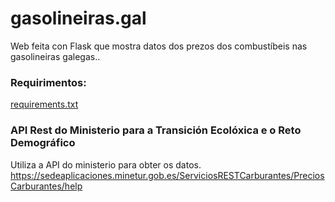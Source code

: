 # gasolineiras.gal
Web feita con Flask que mostra datos dos prezos dos combustíbeis nas gasolineiras galegas..

### Requirimentos:

[requirements.txt](requirements.txt)

### API Rest do Ministerio para a Transición Ecolóxica e o Reto Demográfico
Utiliza a API do ministerio para obter os datos. https://sedeaplicaciones.minetur.gob.es/ServiciosRESTCarburantes/PreciosCarburantes/help

